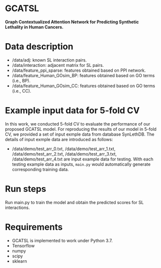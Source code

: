 # GCATSL
**Graph Contextualized Attention Network for Predicting Synthetic Lethality in Human Cancers.** 

# Data description
* /data/adj: known SL interaction pairs.
* /data/interaction: adjacent matrix for SL pairs.
* /data/feature_ppi_sparse: features obtained based on PPI network.
* /data/feature_Human_GOsim_BP: features obtained based on GO terms (i.e., BP).
* /data/feature_Human_GOsim_CC: features obtained based on GO terms (i.e., CC).

# Example input data for 5-fold CV
In this work, we conducted 5-fold CV to evaluate the performance of our proposed GCATSL model. For reproducing the results of our model in 5-fold CV, we provided a set of input exmple data from database SynLethDB. The details of input exmple data are introduced as follows:
* /data/demo/test_arr_0.txt, /data/demo/test_arr_1.txt, /data/demo/test_arr_2.txt, /data/demo/test_arr_3.txt, /data/demo/test_arr_4.txt are input example data for testing. With each testing example data as inputs, `main.py` would automatically generate corresponding training data. 

# Run steps
Run main.py to train the model and obtain the predicted scores for SL interactions.

# Requirements
* GCATSL is implemented to work under Python 3.7.
* Tensorflow
* numpy
* scipy
* sklearn
